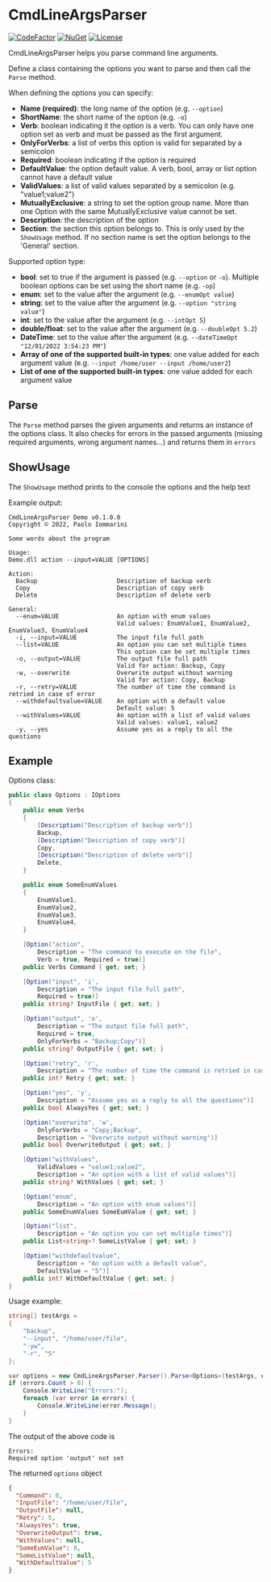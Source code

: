 # CmdLineArgsParser
[![CodeFactor](https://www.codefactor.io/repository/github/sakya/cmdlineargsparser/badge)](https://www.codefactor.io/repository/github/sakya/cmdlineargsparser)
[![NuGet](https://img.shields.io/nuget/v/cmdlineargsparser.svg)](https://www.nuget.org/packages/CmdLineArgsParser/)
[![License](https://img.shields.io/github/license/sakya/cmdlineargsparser)](https://github.com/sakya/cmdlineargsparser/blob/master/LICENSE)

CmdLineArgsParser helps you parse command line arguments.

Define a class containing the options you want to parse and then call the `Parse` method.

When defining the options you can specify:
- **Name (required)**: the long name of the option (e.g. `--option`)
- **ShortName**: the short name of the option (e.g. `-o`)
- **Verb**: boolean indicating it the option is a verb. You can only have one option set as verb and must be passed as the first argument.
- **OnlyForVerbs**: a list of verbs this option is valid for separated by a semicolon 
- **Required**: boolean indicating if the option is required
- **DefaultValue**: the option default value. A verb, bool, array or list option cannot have a default value
- **ValidValues**: a list of valid values separated by a semicolon (e.g. "value1;value2")
- **MutuallyExclusive**: a string to set the option group name. More than one Option with the same MutuallyExclusive value cannot be set.
- **Description**: the description of the option
- **Section**: the section this option belongs to. This is only used by the `ShowUsage` method. If no section name is set the option belongs to the 'General' section.

Supported option type:
- **bool**: set to true if the argument is passed (e.g. `--option` or `-o`). Multiple boolean options can be set using the short name (e.g. `-op`)
- **enum**: set to the value after the argument (e.g. `--enumOpt value`)
- **string**: set to the value after the argument (e.g. `--option "string value"`)
- **int**: set to the value after the argument (e.g. `--intOpt 5`)
- **double/float**: set to the value after the argument (e.g. `--doubleOpt 5.2`)
- **DateTime**: set to the value after the argument (e.g. `--dateTimeOpt "12/01/2022 3:54:23 PM"`)
- **Array of one of the supported built-in types**: one value added for each argument value (e.g. `--input /home/user --input /home/user2`)
- **List of one of the supported built-in types**: one value added for each argument value

## Parse
The `Parse` method parses the given arguments and returns an instance of the options class. 
It also checks for errors in the passed arguments (missing required arguments, wrong argument names...) and returns them in `errors`

## ShowUsage
The `ShowUsage` method prints to the console the options and the help text

Example output:
```
CmdLineArgsParser Demo v0.1.0.0
Copyright © 2022, Paolo Iommarini

Some words about the program

Usage:
Demo.dll action --input=VALUE [OPTIONS]

Action:
  Backup                      Description of backup verb
  Copy                        Description of copy verb
  Delete                      Description of delete verb

General:
  --enum=VALUE                An option with enum values
                              Valid values: EnumValue1, EnumValue2, EnumValue3, EnumValue4
  -i, --input=VALUE           The input file full path
  --list=VALUE                An option you can set multiple times
                              This option can be set multiple times
  -o, --output=VALUE          The output file full path
                              Valid for action: Backup, Copy
  -w, --overwrite             Overwrite output without warning
                              Valid for action: Copy, Backup
  -r, --retry=VALUE           The number of time the command is retried in case of error
  --withdefaultvalue=VALUE    An option with a default value
                              Default value: 5
  --withValues=VALUE          An option with a list of valid values
                              Valid values: value1, value2
  -y, --yes                   Assume yes as a reply to all the questions
```

## Example
Options class:
```csharp
public class Options : IOptions
{
    public enum Verbs
    {
        [Description("Description of backup verb")]
        Backup,
        [Description("Description of copy verb")]
        Copy,
        [Description("Description of delete verb")]
        Delete,
    }

    public enum SomeEnumValues
    {
        EnumValue1,
        EnumValue2,
        EnumValue3,
        EnumValue4,
    }

    [Option("action",
        Description = "The command to execute on the file",
        Verb = true, Required = true)]
    public Verbs Command { get; set; }

    [Option("input", 'i',
        Description = "The input file full path",
        Required = true)]
    public string? InputFile { get; set; }

    [Option("output", 'o',
        Description = "The output file full path",
        Required = true,
        OnlyForVerbs = "Backup;Copy")]
    public string? OutputFile { get; set; }

    [Option("retry", 'r',
        Description = "The number of time the command is retried in case of error")]
    public int? Retry { get; set; }

    [Option("yes", 'y',
        Description = "Assume yes as a reply to all the questions")]
    public bool AlwaysYes { get; set; }

    [Option("overwrite", 'w',
        OnlyForVerbs = "Copy;Backup",
        Description = "Overwrite output without warning")]
    public bool OverwriteOutput { get; set; }

    [Option("withValues",
        ValidValues = "value1;value2",
        Description = "An option with a list of valid values")]
    public string? WithValues { get; set; }

    [Option("enum",
        Description = "An option with enum values")]
    public SomeEnumValues SomeEumValue { get; set; }

    [Option("list",
        Description = "An option you can set multiple times")]
    public List<string>? SomeListValue { get; set; }

    [Option("withdefaultvalue",
        Description = "An option with a default value",
        DefaultValue = "5")]
    public int? WithDefaultValue { get; set; }
}
```

Usage example:
```csharp
string[] testArgs =
{
    "backup",
    "--input", "/home/user/file",
    "-yw",
    "-r", "5"
};

var options = new CmdLineArgsParser.Parser().Parse<Options>(testArgs, out var errors);
if (errors.Count > 0) {
    Console.WriteLine("Errors:");
    foreach (var error in errors) {
        Console.WriteLine(error.Message);
    }
}
```

The output of the above code is
```
Errors:
Required option 'output' not set
```
The returned `options` object
```json
{
  "Command": 0,
  "InputFile": "/home/user/file",
  "OutputFile": null,
  "Retry": 5,
  "AlwaysYes": true,
  "OverwriteOutput": true,
  "WithValues": null,
  "SomeEumValue": 0,
  "SomeListValue": null,
  "WithDefaultValue": 5
}
```
